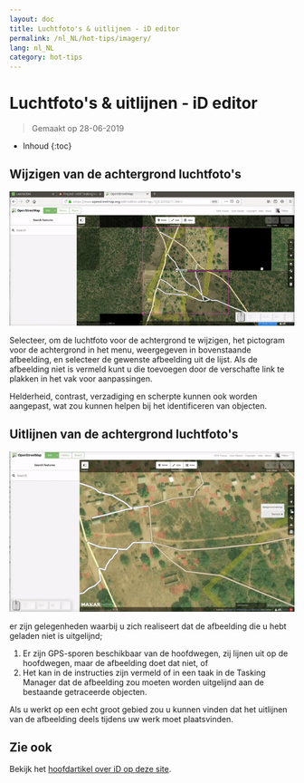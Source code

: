 ```yaml
---
layout: doc
title: Luchtfoto's & uitlijnen - iD editor
permalink: /nl_NL/hot-tips/imagery/
lang: nl_NL
category: hot-tips
---
```


Luchtfoto's & uitlijnen - iD editor
============

> Gemaakt op 28-06-2019

- Inhoud
{:toc}

Wijzigen van de achtergrond luchtfoto's
--------------

![aerial][]

Selecteer, om de luchtfoto voor de achtergrond te wijzigen, het pictogram voor de achtergrond in het menu, weergegeven in bovenstaande afbeelding, en selecteer de gewenste afbeelding uit de lijst. Als de afbeelding niet is vermeld kunt u die toevoegen door de verschafte link te plakken in het vak voor aanpassingen.  

Helderheid, contrast, verzadiging en scherpte kunnen ook worden aangepast, wat zou kunnen helpen bij het identificeren van objecten.  

Uitlijnen van de achtergrond luchtfoto's
--------------

![align][]

er zijn gelegenheden waarbij u zich realiseert dat de afbeelding die u hebt geladen niet is uitgelijnd;

1.  Er zijn GPS-sporen beschikbaar van de hoofdwegen, zij lijnen uit op de hoofdwegen, maar de afbeelding doet dat niet, of  
2.  Het kan in de instructies zijn vermeld of in een taak in de Tasking Manager dat de afbeelding zou moeten worden uitgelijnd aan de bestaande getraceerde objecten.  


Als u werkt op een echt groot gebied zou u kunnen vinden dat het uitlijnen van de afbeelding deels tijdens uw werk moet plaatsvinden.  

Zie ook
---------

Bekijk het [hoofdartikel over iD op deze site](/nl_NL/beginner/id-editor/#configuring-the-background-layer).  

[aerial]: /images/hot-tips/aerial.gif "iD editor - changing the background imagery"
[align]:/images/hot-tips/align.gif "iD editor - aligning the imagery"
[keymon]:/images/hot-tips/keymon.png
[OSM-TM-video]: /images/hot-tips/OSM-TM-video.png "Humanitarian OpenStreetMap Team - Tasking Manager Tutorial Videos"
